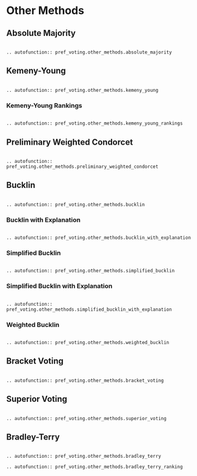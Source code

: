 Other Methods
=======================================

## Absolute Majority

```{eval-rst}

.. autofunction:: pref_voting.other_methods.absolute_majority

```

## Kemeny-Young

```{eval-rst}

.. autofunction:: pref_voting.other_methods.kemeny_young

```

### Kemeny-Young Rankings


```{eval-rst}

.. autofunction:: pref_voting.other_methods.kemeny_young_rankings

```

## Preliminary Weighted Condorcet

```{eval-rst}

.. autofunction:: pref_voting.other_methods.preliminary_weighted_condorcet

```

## Bucklin

```{eval-rst}

.. autofunction:: pref_voting.other_methods.bucklin

```

### Bucklin with Explanation

```{eval-rst}

.. autofunction:: pref_voting.other_methods.bucklin_with_explanation

```

### Simplified Bucklin

```{eval-rst}

.. autofunction:: pref_voting.other_methods.simplified_bucklin

```

### Simplified Bucklin with Explanation

```{eval-rst}

.. autofunction:: pref_voting.other_methods.simplified_bucklin_with_explanation

```

### Weighted Bucklin

```{eval-rst}

.. autofunction:: pref_voting.other_methods.weighted_bucklin

```


## Bracket Voting

```{eval-rst}

.. autofunction:: pref_voting.other_methods.bracket_voting

```

## Superior Voting

```{eval-rst}

.. autofunction:: pref_voting.other_methods.superior_voting

```

## Bradley-Terry

```{eval-rst}

.. autofunction:: pref_voting.other_methods.bradley_terry

.. autofunction:: pref_voting.other_methods.bradley_terry_ranking

```




